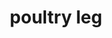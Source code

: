 ---
layout: food&drink
title: poultry leg
emoji: poultry_leg
permalink: 🍗.html
image: assets/img/3moji/poultry_leg.png
---